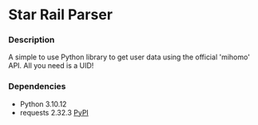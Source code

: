 # Star Rail Parser
### Description
A simple to use Python library to get user data using the official 'mihomo' API. All you need is a UID!

### Dependencies
- Python 3.10.12
- requests 2.32.3 [PyPI](https://pypi.org/project/requests/#description)

